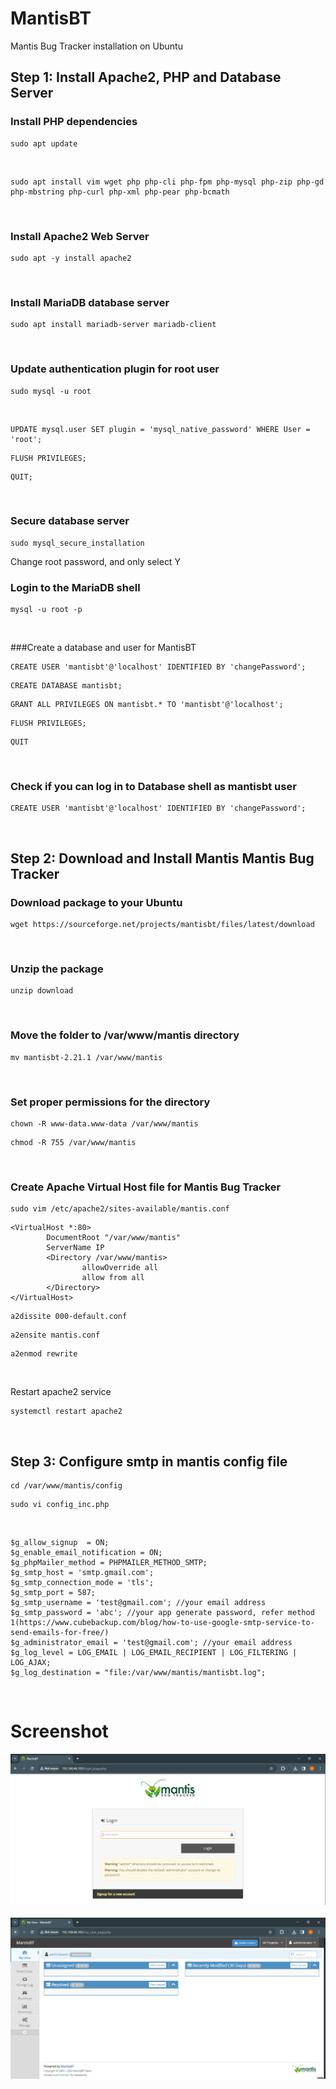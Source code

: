 # MantisBT

Mantis Bug Tracker installation on Ubuntu
<br>

<!-- ----------------------------------------------------- -->
## Step 1: Install Apache2, PHP and Database Server

### Install PHP dependencies
```
sudo apt update
```
<br>

```
sudo apt install vim wget php php-cli php-fpm php-mysql php-zip php-gd php-mbstring php-curl php-xml php-pear php-bcmath
```
<br>

### Install Apache2 Web Server
```
sudo apt -y install apache2
```
<br>

### Install MariaDB database server
```
sudo apt install mariadb-server mariadb-client
```
<br>

### Update authentication plugin for root user
```
sudo mysql -u root
```
<br>

```mysql
UPDATE mysql.user SET plugin = 'mysql_native_password' WHERE User = 'root';
```
```mysql
FLUSH PRIVILEGES;
```
```mysql
QUIT;
```
<br>

### Secure database server
```
sudo mysql_secure_installation
```
Change root password, and only select Y
<br>

### Login to the MariaDB shell
```
mysql -u root -p
```
<br>

###Create a database and user for MantisBT
```mysql
CREATE USER 'mantisbt'@'localhost' IDENTIFIED BY 'changePassword';
```
```mysql
CREATE DATABASE mantisbt;
```
```mysql
GRANT ALL PRIVILEGES ON mantisbt.* TO 'mantisbt'@'localhost';
```
```mysql
FLUSH PRIVILEGES;
```
```mysql
QUIT
```
<br>

### Check if you can log in to Database shell as mantisbt user
```
CREATE USER 'mantisbt'@'localhost' IDENTIFIED BY 'changePassword';
```
<br>

<!-- ----------------------------------------------------- -->
## Step 2: Download and Install Mantis Mantis Bug Tracker

### Download package to your Ubuntu
```
wget https://sourceforge.net/projects/mantisbt/files/latest/download
```
<br>

### Unzip the package
```
unzip download
```
<br>

### Move the folder to /var/www/mantis directory
```
mv mantisbt-2.21.1 /var/www/mantis
```
<br>

### Set proper permissions for the directory
```
chown -R www-data.www-data /var/www/mantis
```
```
chmod -R 755 /var/www/mantis
```
<br>

### Create Apache Virtual Host file for Mantis Bug Tracker
```
sudo vim /etc/apache2/sites-available/mantis.conf
```
```
<VirtualHost *:80>
        DocumentRoot "/var/www/mantis"
        ServerName IP
        <Directory /var/www/mantis>
                allowOverride all
                allow from all
        </Directory>
</VirtualHost>
```
```
a2dissite 000-default.conf
```
```
a2ensite mantis.conf
```
```
a2enmod rewrite
```
<br>

Restart apache2 service
```
systemctl restart apache2
```
<br>

<!-- ----------------------------------------------------- -->
## Step 3: Configure smtp in mantis config file

```
cd /var/www/mantis/config
```
```
sudo vi config_inc.php
```
<br>

```
$g_allow_signup  = ON;
$g_enable_email_notification = ON;
$g_phpMailer_method = PHPMAILER_METHOD_SMTP;
$g_smtp_host = 'smtp.gmail.com';
$g_smtp_connection_mode = 'tls';
$g_smtp_port = 587;
$g_smtp_username = 'test@gmail.com'; //your email address
$g_smtp_password = 'abc'; //your app generate password, refer method 1(https://www.cubebackup.com/blog/how-to-use-google-smtp-service-to-send-emails-for-free/)
$g_administrator_email = 'test@gmail.com'; //your email address
$g_log_level = LOG_EMAIL | LOG_EMAIL_RECIPIENT | LOG_FILTERING | LOG_AJAX;
$g_log_destination = "file:/var/www/mantis/mantisbt.log";
```
<br>

<!-- ----------------------------------------------------- -->
# Screenshot

![Alt text](https://github.com/adif-kirito/MantisBT/blob/main/pic/login.PNG)
<br>
<br>
![Alt text](https://github.com/adif-kirito/MantisBT/blob/main/pic/index.PNG)
